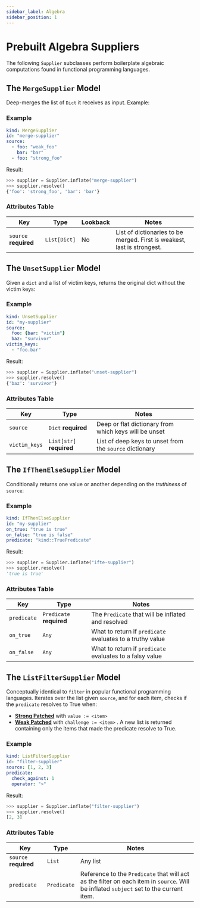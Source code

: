 ```yaml
---
sidebar_label: Algebra  
sidebar_position: 1
---
```


# Prebuilt Algebra Suppliers

The following `Supplier` subclasses perform boilerplate algebraic computations 
found in functional programming languages.




## The `MergeSupplier` Model

Deep-merges the list of `Dict` it receives as input. Example:

### Example

```yaml title="suppliers/algebraic-suppliers.yaml"
kind: MergeSupplier
id: "merge-supplier"
source:
  - foo: "weak_foo"
    bar: "bar"
  - foo: "strong_foo"
```

Result:

```python title="$ python main.py console"
>>> supplier = Supplier.inflate("merge-supplier")
>>> supplier.resolve()
{'foo': 'strong_foo', 'bar': 'bar'}
```


### Attributes Table

| Key      | Type         | Lookback | Notes                                                                   |
|----------|--------------|----------|-------------------------------------------------------------------------|
| `source` **required** | `List[Dict]` | No       | List of dictionaries to be merged. First is weakest, last is strongest. |






## The `UnsetSupplier` Model

Given a `dict` and a list of victim keys, returns the original dict without the victim keys:

### Example

```yaml title="suppliers/algebraic-suppliers.yaml"
kind: UnsetSupplier
id: "my-supplier"
source:
  foo: {bar: "victim"}
  baz: "survivor"
victim_keys: 
  - "foo.bar"
```

Result:

```python title="$ python main.py console"
>>> supplier = Supplier.inflate("unset-supplier")
>>> supplier.resolve()
{'baz': 'survivor'}
```


### Attributes Table

| Key                        | Type        |  Notes                                                   |
|----------------------------|-------------|----------------------------------------------------------|
| `source`       | `Dict`  **required**    |  Deep or flat dictionary from which keys will be unset   |
| `victim_keys` | `List[str]`  **required** |  List of deep keys to unset from the `source` dictionary |






## The `IfThenElseSupplier` Model

Conditionally returns one value or another depending on the _truthiness_ of `source`:

### Example

```yaml title="suppliers/algebraic-suppliers.yaml"
kind: IfThenElseSupplier
id: "my-supplier"
on_true: "true is true"
on_false: "true is false"
predicate: "kind::TruePredicate"
```

Result:

```python title="$ python main.py console"
>>> supplier = Supplier.inflate("ifte-supplier")
>>> supplier.resolve()
'true is true'
```

### Attributes Table

| Key                   | Type   |  Notes                                                                    |
|-----------------------|--------|---------------------------------------------------------------------------|
| `predicate`  | `Predicate` **required** |  The `Predicate` that will be inflated and resolved  |
| `on_true`             | `Any`  |  What to return if `predicate` evaluates to a truthy value                   |
| `on_false`            | `Any`  | What to return if `predicate` evaluates to a falsy value                    |








## The `ListFilterSupplier` Model

Conceptually identical to `filter` in popular functional programming languages. 
Iterates over the list given `source`, and for each item, checks if the `predicate` resolves to True when:
- **[Strong Patched](/asd)** with `value := <item>`
- **[Weak Patched](/asd)** with `challenge := <item>` 
. A new list is returned containing only the items that made the predicate resolve to True.



### Example

```yaml
kind: ListFilterSupplier
id: "filter-supplier"
source: [1, 2, 3]
predicate:
  check_against: 1
  operator: ">"
```

Result:

```python title="$ python main.py console"
>>> supplier = Supplier.inflate("filter-supplier")
>>> supplier.resolve()
[2, 3]
```


### Attributes Table

| Key                   | Type        | Notes |
|-----------------------|-------------|---------|
| `source` **required** | `List`      |  Any list                                                                                                                     |
| `predicate`           | `Predicate` |  Reference to the `Predicate` that will act as the filter on each item in `source`. Will be inflated `subject` set to the current item. |

